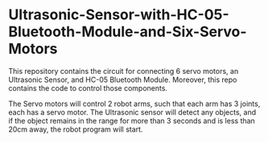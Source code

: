 # Ultrasonic-Sensor-with-HC-05-Bluetooth-Module-and-Six-Servo-Motors

This repository contains the circuit for connecting 6 servo motors, an Ultrasonic Sensor, and HC-05 Bluetooth Module.
Moreover, this repo contains the code to control those components. 

The Servo motors will control 2 robot arms, such that each arm has 3 joints, each has a servo motor. 
The Ultrasonic sensor will detect any objects, and if the object remains in the range for more than 3 seconds and is less than 20cm away, the robot program will start.
